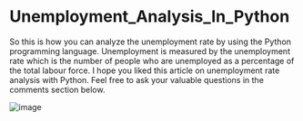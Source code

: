 # Unemployment_Analysis_In_Python
So this is how you can analyze the unemployment rate by using the Python programming language. Unemployment is measured by the unemployment rate which is the number of people who are unemployed as a percentage of the total labour force. I hope you liked this article on unemployment rate analysis with Python. Feel free to ask your valuable questions in the comments section below.

![image](https://user-images.githubusercontent.com/59397280/126600497-4e455a93-949b-421f-be16-f10e828e36bb.png)
